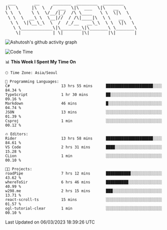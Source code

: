 <pre>
 ___       __     _______  ________  ________     
|\  \     |\  \  /  ___  \|\  ___  \|\   __  \    
\ \  \    \ \  \/__/|_/  /\ \____   \ \  \|\  \   
 \ \  \  __\ \  \__|//  / /\|____|\  \ \   __  \  
  \ \  \|\__\_\  \  /  /_/__   __\_\  \ \  \|\  \ 
   \ \____________\|\________\|\_______\ \_______\
    \|____________| \|_______|\|_______|\|_______|                                 
</pre>

![Ashutosh's github activity graph](https://github-readme-activity-graph.cyclic.app/graph?username=w298&theme=github-compact&hide_title=true&radius=8&area=true)

<!--START_SECTION:waka-->
![Code Time](http://img.shields.io/badge/Code%20Time-681%20hrs%2047%20mins-blue)

📊 **This Week I Spent My Time On** 

```text
🕑︎ Time Zone: Asia/Seoul

💬 Programming Languages: 
C#                       13 hrs 55 mins      █████████████████████░░░░   84.34 % 
TypeScript               1 hr 30 mins        ██░░░░░░░░░░░░░░░░░░░░░░░   09.16 % 
Markdown                 46 mins             █░░░░░░░░░░░░░░░░░░░░░░░░   04.74 % 
JSON                     13 mins             ░░░░░░░░░░░░░░░░░░░░░░░░░   01.39 % 
Csproj                   1 min               ░░░░░░░░░░░░░░░░░░░░░░░░░   00.12 % 

🔥 Editors: 
Rider                    13 hrs 58 mins      █████████████████████░░░░   84.61 % 
VS Code                  2 hrs 31 mins       ████░░░░░░░░░░░░░░░░░░░░░   15.28 % 
CLion                    1 min               ░░░░░░░░░░░░░░░░░░░░░░░░░   00.10 % 

🐱‍💻 Projects: 
roadPipe                 7 hrs 12 mins       ███████████░░░░░░░░░░░░░░   43.62 % 
whereToSir               6 hrs 46 mins       ██████████░░░░░░░░░░░░░░░   40.99 % 
w298.me                  2 hrs 15 mins       ███░░░░░░░░░░░░░░░░░░░░░░   13.71 % 
react-scroll-ts          15 mins             ░░░░░░░░░░░░░░░░░░░░░░░░░   01.57 % 
ogl-tutorial-clear       1 min               ░░░░░░░░░░░░░░░░░░░░░░░░░   00.10 % 
```


 Last Updated on 06/03/2023 18:39:26 UTC
<!--END_SECTION:waka-->
